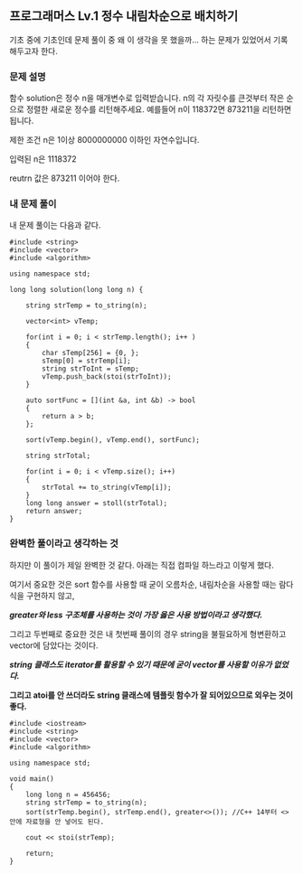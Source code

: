 ## 프로그래머스 Lv.1 정수 내림차순으로 배치하기
기초 중에 기초인데 문제 풀이 중 왜 이 생각을 못 했을까... 하는 문제가 있었어서 기록해두고자 한다.

### 문제 설명
함수 solution은 정수 n을 매개변수로 입력받습니다. n의 각 자릿수를 큰것부터 작은 순으로 정렬한 새로운 정수를 리턴해주세요. 예를들어 n이 118372면 873211을 리턴하면 됩니다.

제한 조건
n은 1이상 8000000000 이하인 자연수입니다.

입력된 n은 1118372

reutrn 값은 873211 이어야 한다.

### 내 문제 풀이
내 문제 풀이는 다음과 같다.
```
#include <string>
#include <vector>
#include <algorithm>

using namespace std;

long long solution(long long n) {
    
    string strTemp = to_string(n);
    
    vector<int> vTemp;
    
    for(int i = 0; i < strTemp.length(); i++ )
    {
		char sTemp[256] = {0, };
		sTemp[0] = strTemp[i];
		string strToInt = sTemp;
		vTemp.push_back(stoi(strToInt));
    }
    
    auto sortFunc = [](int &a, int &b) -> bool
    {
        return a > b;
    };
    
    sort(vTemp.begin(), vTemp.end(), sortFunc);
    
    string strTotal;
    
    for(int i = 0; i < vTemp.size(); i++)
    {
        strTotal += to_string(vTemp[i]);
    }
    long long answer = stoll(strTotal);
    return answer;
}
```

### 완벽한 풀이라고 생각하는 것

하지만 이 풀이가 제일 완벽한 것 같다. 아래는 직접 컴파일 하느라고 이렇게 했다.

여기서 중요한 것은 sort 함수를 사용할 때 굳이 오름차순, 내림차순을 사용할 때는 람다식을 구현하지 않고,

***greater와 less 구조체를 사용하는 것이 가장 옳은 사용 방법이라고 생각했다.***

그리고 두번째로 중요한 것은 내 첫번째 풀이의 경우 string을 불필요하게 형변환하고 vector에 담았다는 것이다.

***string 클래스도 iterator를 활용할 수 있기 때문에 굳이 vector를 사용할 이유가 없었다.***

**그리고 atoi를 안 쓰더라도 string 클래스에 템플릿 함수가 잘 되어있으므로 외우는 것이 좋다.**

```
#include <iostream>
#include <string>
#include <vector>
#include <algorithm>

using namespace std;

void main()
{
	long long n = 456456;
	string strTemp = to_string(n);
	sort(strTemp.begin(), strTemp.end(), greater<>()); //C++ 14부터 <> 안에 자료형을 안 넣어도 된다.

	cout << stoi(strTemp);

	return;
}
```
